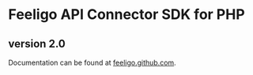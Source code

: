 # Feeligo API Connector SDK for PHP

## version 2.0

Documentation can be found at [feeligo.github.com](http://feeligo.github.com/sdk/php/).

